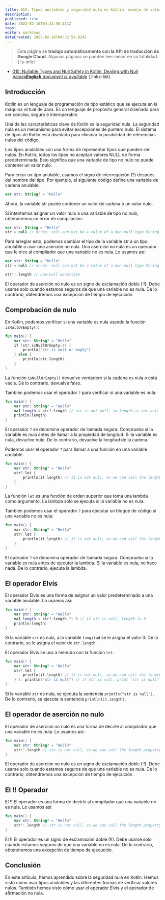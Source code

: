 ```yaml
---
title: 015: Tipos anulables y seguridad nula en Kotlin: manejo de valores nulos
description: 
published: true
date: 2023-02-16T04:32:56.531Z
tags: 
editor: markdown
dateCreated: 2023-02-16T04:32:54.824Z
---
```


> Esta página se **tradujo automáticamente con la API de traducción de Google Cloud**.
Algunas páginas se pueden leer mejor en su totalidad.{.is-info}



- [015: Nullable Types and Null Safety in Kotlin: Dealing with Null Values***English** document is available*](/en/Knowledge-base/Kotlin/Learning/015-nullable-types-and-null-safety-in-kotlin-dealing-with-null-values)
{.links-list}


## Introducción

Kotlin es un lenguaje de programación de tipo estático que se ejecuta en la máquina virtual de Java. Es un lenguaje de propósito general diseñado para ser conciso, seguro e interoperable.

Una de las características clave de Kotlin es la seguridad nula. La seguridad nula es un mecanismo para evitar excepciones de puntero nulo. El sistema de tipos de Kotlin está diseñado para eliminar la posibilidad de referencias nulas del código.

Los tipos anulables son una forma de representar tipos que pueden ser nulos. En Kotlin, todos los tipos no aceptan valores NULL de forma predeterminada. Esto significa que una variable de tipo no nulo no puede contener un valor nulo.

Para crear un tipo anulable, usamos el signo de interrogación (?) después del nombre del tipo. Por ejemplo, el siguiente código define una variable de cadena anulable:

```kotlin
var str: String? = "Hello"
```

Ahora, la variable str puede contener un valor de cadena o un valor nulo.

Si intentamos asignar un valor nulo a una variable de tipo no nulo, obtendremos un error de compilación:

```kotlin
var str: String = "Hello"
str = null // error: null can not be a value of a non-null type String
```

Para arreglar esto, podemos cambiar el tipo de la variable str a un tipo anulable o usar una aserción no nula. Una aserción no nula es un operador que le dice al compilador que una variable no es nula. Lo usamos así:

```kotlin
var str: String = "Hello"
str = null // error: null can not be a value of a non-null type String

str!!.length // non-null assertion
```

El operador de aserción no nulo es un signo de exclamación doble (!!). Debe usarse solo cuando estamos seguros de que una variable no es nula. De lo contrario, obtendremos una excepción de tiempo de ejecución.

## Comprobación de nulo

En Kotlin, podemos verificar si una variable es nula usando la función `isNullOrEmpty()`:

```kotlin
fun main() {
    var str: String? = "Hello"
    if (str.isNullOrEmpty()) {
        println("str is null or empty")
    } else {
        println(str.length)
    }
}
```

La función `isNullOrEmpty()` devuelve verdadero si la cadena es nula o está vacía. De lo contrario, devuelve falso.

También podemos usar el operador `?` para verificar si una variable es nula:

```kotlin
fun main() {
    var str: String? = "Hello"
    val length = str?.length // str is not null, so length is not null
    println(length)
}
```

El operador `?` se denomina operador de llamada segura. Comprueba si la variable es nula antes de llamar a la propiedad de longitud. Si la variable es nula, devuelve nulo. De lo contrario, devuelve la longitud de la cadena.

Podemos usar el operador `?` para llamar a una función en una variable anulable:

```kotlin
fun main() {
    var str: String? = "Hello"
    str?.let {
        println(it.length) // it is not null, so we can call the length property
    }
}
```

La función `let` es una función de orden superior que toma una lambda como argumento. La lambda solo se ejecuta si la variable no es nula.

También podemos usar el operador `?` para ejecutar un bloque de código si una variable no es nula:

```kotlin
fun main() {
    var str: String? = "Hello"
    str?.let {
        println(it.length) // it is not null, so we can call the length property
    }
}
```

El operador `?` se denomina operador de llamada segura. Comprueba si la variable es nula antes de ejecutar la lambda. Si la variable es nula, no hace nada. De lo contrario, ejecuta la lambda.

## El operador Elvis

El operador Elvis es una forma de asignar un valor predeterminado a una variable anulable. Lo usamos así:

```kotlin
fun main() {
    var str: String? = "Hello"
    val length = str?.length ?: 0 // if str is null, length is 0
    println(length)
}
```

Si la variable `str` es nula, a la variable `longitud` se le asigna el valor 0. De lo contrario, se le asigna el valor de `str.length`.

El operador Elvis se usa a menudo con la función `let`:

```kotlin
fun main() {
    var str: String? = "Hello"
    str?.let {
        println(it.length) // it is not null, so we can call the length property
    } ?: println("str is null") // if str is null, print "str is null"
}
```

Si la variable `str` es nula, se ejecuta la sentencia `println("str is null")`. De lo contrario, se ejecuta la sentencia `println(it.length)`.

## El operador de aserción no nulo

El operador de aserción no nulo es una forma de decirle al compilador que una variable no es nula. Lo usamos así:

```kotlin
fun main() {
    var str: String? = "Hello"
    str!!.length // str is not null, so we can call the length property
}
```

El operador de aserción no nulo es un signo de exclamación doble (!!). Debe usarse solo cuando estamos seguros de que una variable no es nula. De lo contrario, obtendremos una excepción de tiempo de ejecución.

## El !! Operador

El !! El operador es una forma de decirle al compilador que una variable no es nula. Lo usamos así:

```kotlin
fun main() {
    var str: String? = "Hello"
    str!!.length // str is not null, so we can call the length property
}
```

El !! El operador es un signo de exclamación doble (!!). Debe usarse solo cuando estamos seguros de que una variable no es nula. De lo contrario, obtendremos una excepción de tiempo de ejecución.

## Conclusión

En este artículo, hemos aprendido sobre la seguridad nula en Kotlin. Hemos visto cómo usar tipos anulables y las diferentes formas de verificar valores nulos. También hemos visto cómo usar el operador Elvis y el operador de afirmación no nula.